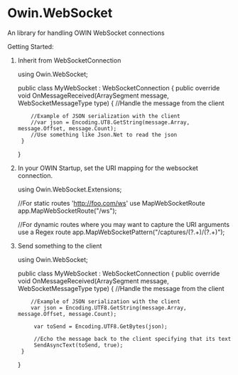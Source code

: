 Owin.WebSocket
==============

An library for handling OWIN WebSocket connections

Getting Started:

1) Inherit from WebSocketConnection

    using Owin.WebSocket;

    public class MyWebSocket : WebSocketConnection
    {
        public override void OnMessageReceived(ArraySegment<byte> message, WebSocketMessageType type)
        {
           //Handle the message from the client
           
           //Example of JSON serialization with the client
           //var json = Encoding.UT8.GetString(message.Array, message.Offset, message.Count);
           //Use something like Json.Net to read the json
        }
    }

2) In your OWIN Startup, set the URI mapping for the websocket connection.

     using Owin.WebSocket.Extensions;

     //For static routes 'http://foo.com/ws' use MapWebSocketRoute
     app.MapWebSocketRoute<MyWebSocket>("/ws");

     //For dynamic routes where you may want to capture the URI arguments use a Regex route
     app.MapWebSocketPattern<MyWebSocket>("/captures/(?<capture1>.+)/(?<capture2>.+)");
     
     
3) Send something to the client

    using Owin.WebSocket;

    public class MyWebSocket : WebSocketConnection
    {
        public override void OnMessageReceived(ArraySegment<byte> message, WebSocketMessageType type)
        {
           //Handle the message from the client
           
           //Example of JSON serialization with the client
           var json = Encoding.UTF8.GetString(message.Array, message.Offset, message.Count);

            var toSend = Encoding.UTF8.GetBytes(json);
            
            //Echo the message back to the client specifying that its text
            SendAsyncText(toSend, true);
        }
    }
